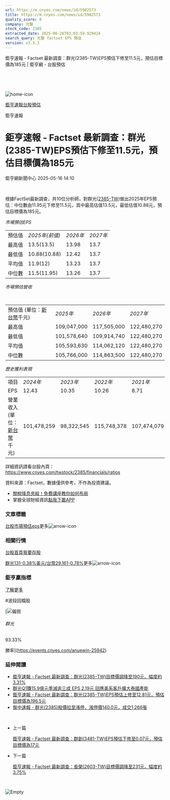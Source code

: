 ```yaml
---
url: https://m.cnyes.com/news/id/5982573
title: https://m.cnyes.com/news/id/5982573
quality_score: 8
company: 光聖
stock_code: 2385
extracted_date: 2025-06-26T03:03:59.929424
search_query: 光聖 factset EPS 預估
version: v3.3.3
---
```


鉅亨速報 - Factset 最新調查：群光(2385-TW)EPS預估下修至11.5元，預估目標價為185元 | 鉅亨網 - 台股預估

‌

‌

![home-icon](/assets/icons/breadCrumb/symbol-icon-home.svg)

[鉅亨速報](/news/cat/anue_live)[台股預估](/news/cat/tw_forecast)

鉅亨速報

# 鉅亨速報 - Factset 最新調查：群光(2385-TW)EPS預估下修至11.5元，預估目標價為185元

鉅亨網新聞中心 2025-05-16 14:10

‌

根據FactSet最新調查，共10位分析師，對群光([2385-TW](https://www.cnyes.com/twstock/2385))做出2025年EPS預估：中位數由11.95元下修至11.5元，其中最高估值13.5元，最低估值10.88元，預估目標價為185元。

*市場預估EPS*

|  |  |  |  |
| --- | --- | --- | --- |
| 預估值 | *2025年(前值)* | *2026年* | *2027年* |
| 最高值 | 13.5(13.5) | 13.98 | 13.7 |
| 最低值 | 10.88(10.88) | 12.42 | 13.7 |
| 平均值 | 11.9(12) | 13.23 | 13.7 |
| 中位數 | 11.5(11.95) | 13.26 | 13.7 |

*市場預估營收*

‌

|  |  |  |  |
| --- | --- | --- | --- |
| 預估值 (單位：[新台幣](https://invest.cnyes.com/forex/detail/usdtwd)千元) | *2025年* | *2026年* | *2027年* |
| 最高值 | 109,047,000 | 117,505,000 | 122,480,270 |
| 最低值 | 101,578,640 | 109,914,740 | 122,480,270 |
| 平均值 | 105,593,630 | 114,062,120 | 122,480,270 |
| 中位數 | 105,766,000 | 114,863,500 | 122,480,270 |

*歷史獲利表現*

|  |  |  |  |  |
| --- | --- | --- | --- | --- |
| 項目 | *2024年* | *2023年* | *2022年* | *2021年* |
| EPS | 12.43 | 10.35 | 10.26 | 8.71 |
| 營業收入 (單位：[新台幣](https://invest.cnyes.com/forex/detail/usdtwd)千元) | 101,478,259 | 98,322,545 | 115,748,378 | 107,474,079 |

詳細資訊請看台股內頁：  
<https://www.cnyes.com/twstock/2385/financials/ratios>

資料來源：Factset，數據僅供參考，不作為投資建議。

* [關稅降息夾殺！免費講座教你如何布局](https://www.rsc.com.tw/Cnyes_RSC/SeminarBooking2025InvestmentOutlook.aspx?utm_source=anue&utm_medium=usstocks_end)
* 掌握全球財經資訊[點我下載APP](http://www.cnyes.com/app/?utm_source=mweb&utm_medium=HamMenuBanner&utm_campaign=fixed&utm_content=entr)

### 文章標籤

[台股](https://news.cnyes.com/tag/台股 "台股")[市場預估](https://news.cnyes.com/tag/市場預估 "市場預估")[eps](https://news.cnyes.com/tag/eps "eps")更多![arrow-icon](/assets/icons/arrows/arrow-down.svg)

### 相關行情

[台股首頁](https://www.cnyes.com/twstock)[我要存股](https://supr.link/8OHaU)

[群光131-0.38%](https://www.cnyes.com/twstock/2385)[美元/台幣29.161-0.78%](https://invest.cnyes.com/forex/detail/USDTWD)更多![arrow-icon](/assets/icons/arrows/arrow-down.svg)

### 鉅亨贏指標

[了解更多](https://events.cnyes.com/anuewin-25942)

#波段回檔股

[![偏弱](/assets/icons/win-indicator/short.svg)

###### 群光

93.33%

勝率](https://events.cnyes.com/anuewin-25942)

### 延伸閱讀

* [鉅亨速報 - Factset 最新調查：群光(2385-TW)目標價調降至190元，幅度約3.31%](/news/id/5966353)
* [群光Q1賺15.9億元季減逾三成 EPS 2.19元 回應美系客戶擴大泰國產能](/news/id/5965050)
* [鉅亨速報 - Factset 最新調查：群光(2385-TW)EPS預估上修至12.81元，預估目標價為196.5元](/news/id/5957160)
* [盤中速報 - 群光(2385)股價拉至漲停，漲停價140.0元，成交1,266張](/news/id/5932513)

‌

* 上一篇

  [鉅亨速報 - Factset 最新調查：群創(3481-TW)EPS預估下修至0.07元，預估目標價為17元](/news/id/5982785)
* 下一篇

  [鉅亨速報 - Factset 最新調查：長榮(2603-TW)目標價調降至231元，幅度約3.75%](/news/id/5982458)

‌

![Empty](/assets/icons/skeleton/empty-image.svg)

‌